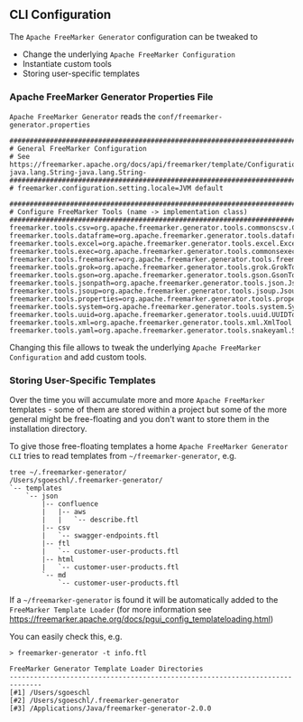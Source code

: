 ## CLI Configuration
 
The `Apache FreeMarker Generator` configuration can be tweaked to

* Change the underlying `Apache FreeMarker Configuration`
* Instantiate custom tools
* Storing user-specific templates 

### Apache FreeMarker Generator Properties File

`Apache FreeMarker Generator` reads the `conf/freemarker-generator.properties`

```
#############################################################################
# General FreeMarker Configuration
# See https://freemarker.apache.org/docs/api/freemarker/template/Configuration.html#setSetting-java.lang.String-java.lang.String-
#############################################################################
# freemarker.configuration.setting.locale=JVM default

#############################################################################
# Configure FreeMarker Tools (name -> implementation class)
#############################################################################
freemarker.tools.csv=org.apache.freemarker.generator.tools.commonscsv.CommonsCSVTool
freemarker.tools.dataframe=org.apache.freemarker.generator.tools.dataframe.DataFrameTool
freemarker.tools.excel=org.apache.freemarker.generator.tools.excel.ExcelTool
freemarker.tools.exec=org.apache.freemarker.generator.tools.commonsexec.CommonsExecTool
freemarker.tools.freemarker=org.apache.freemarker.generator.tools.freemarker.FreeMarkerTool
freemarker.tools.grok=org.apache.freemarker.generator.tools.grok.GrokTool
freemarker.tools.gson=org.apache.freemarker.generator.tools.gson.GsonTool
freemarker.tools.jsonpath=org.apache.freemarker.generator.tools.json.JsonPathTool
freemarker.tools.jsoup=org.apache.freemarker.generator.tools.jsoup.JsoupTool
freemarker.tools.properties=org.apache.freemarker.generator.tools.properties.PropertiesTool
freemarker.tools.system=org.apache.freemarker.generator.tools.system.SystemTool
freemarker.tools.uuid=org.apache.freemarker.generator.tools.uuid.UUIDTool
freemarker.tools.xml=org.apache.freemarker.generator.tools.xml.XmlTool
freemarker.tools.yaml=org.apache.freemarker.generator.tools.snakeyaml.SnakeYamlTool
```

Changing this file allows to tweak the underlying `Apache FreeMarker Configuration` and add custom tools.

### Storing User-Specific Templates

Over the time you will accumulate more and more `Apache FreeMarker` templates - some of them are stored within a project but some of the more general might be free-floating and you don't want to store them in the installation directory.

To give those free-floating templates a home `Apache FreeMarker Generator CLI` tries to read templates from `~/freemarker-generator`, e.g.

```
tree ~/.freemarker-generator/
/Users/sgoeschl/.freemarker-generator/
`-- templates
    `-- json
        |-- confluence
        |   |-- aws
        |   |   `-- describe.ftl
        |-- csv
        |   `-- swagger-endpoints.ftl
        |-- ftl
        |   `-- customer-user-products.ftl
        |-- html
        |   `-- customer-user-products.ftl
        `-- md
            `-- customer-user-products.ftl
```

If a  `~/freemarker-generator` is found it will be automatically added to the `FreeMarker Template Loader` (for more information see https://freemarker.apache.org/docs/pgui_config_templateloading.html)

You can easily check this, e.g.  

```
> freemarker-generator -t info.ftl

FreeMarker Generator Template Loader Directories
------------------------------------------------------------------------------
[#1] /Users/sgoeschl
[#2] /Users/sgoeschl/.freemarker-generator
[#3] /Applications/Java/freemarker-generator-2.0.0
``` 
